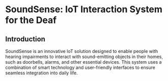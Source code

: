 # SoundSense: IoT Interaction System for the Deaf

## Introduction
SoundSense is an innovative IoT solution designed to enable people with hearing impairments to interact with sound-emitting objects in their homes, such as doorbells, alarms, and other essential devices. This system uses a combination of smart technology and user-friendly interfaces to ensure seamless integration into daily life.
 
